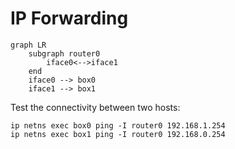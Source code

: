 # IP Forwarding

```mermaid
graph LR
    subgraph router0
        iface0<-->iface1
    end
    iface0 --> box0
    iface1 --> box1
```

Test the connectivity between two hosts:

    ip netns exec box0 ping -I router0 192.168.1.254
    ip netns exec box1 ping -I router0 192.168.0.254
